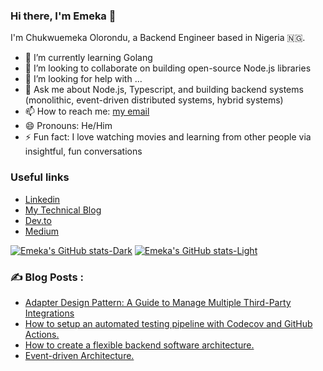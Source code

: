 ### Hi there, I'm Emeka 👋

I'm Chukwuemeka Olorondu, a Backend Engineer based in Nigeria 🇳🇬.

- 🌱 I’m currently learning Golang
- 👯 I’m looking to collaborate on building open-source Node.js libraries
- 🤔 I’m looking for help with ...
- 💬 Ask me about Node.js, Typescript, and building backend systems (monolithic, event-driven distributed systems, hybrid systems)
- 📫 How to reach me: [my email](oloronduchukwuemeka@gmail.com)
- 😄 Pronouns: He/Him
- ⚡ Fun fact: I love watching movies and learning from other people via insightful, fun conversations

### Useful links
- [Linkedin](https://linkedin.com/in/chukwuemeka-olorondu 'Linkedin profile link')
- [My Technical Blog](https://oloronduemeka.com 'My technical blog link')
- [Dev.to](https://dev.to/oloronduemeka 'My dev.to profile link')
- [Medium](https://medium.com/@olorondu_emeka 'My medium profile link')

 [![Emeka's GitHub stats-Dark](https://github-readme-stats.vercel.app/api?username=olorondu-emeka&show_icons=true&theme=dark#gh-dark-mode-only)](https://github.com/olorondu-emeka/github-readme-stats#gh-dark-mode-only)
[![Emeka's GitHub stats-Light](https://github-readme-stats.vercel.app/api?username=olorondu-emeka&show_icons=true&theme=default#gh-light-mode-only)](https://github.com/olorondu-emeka/github-readme-stats#gh-light-mode-only)

### :writing_hand: Blog Posts :
<!-- BLOG-POST-LIST:START -->
- [Adapter Design Pattern: A Guide to Manage Multiple Third-Party Integrations](https://oloronduemeka.com/adapter-design-pattern-a-guide-to-manage-multiple-third-party-integrations)
- [How to setup an automated testing pipeline with Codecov and GitHub Actions.](https://oloronduemeka.com/how-to-setup-an-automated-testing-pipeline-with-codecov-and-github-actions)
- [How to create a flexible backend software architecture.](https://oloronduemeka.com/how-to-create-a-flexible-backend-software-architecture)
- [Event-driven Architecture.](https://oloronduemeka.com/event-driven-architecture)
<!-- BLOG-POST-LIST:END -->




